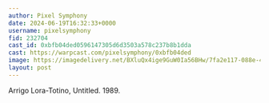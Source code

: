 ```yaml
---
author: Pixel Symphony
date: 2024-06-19T16:32:33+0000
username: pixelsymphony
fid: 232704
cast_id: 0xbfb04ded0596147305d6d3503a578c237b8b1dda
cast: https://warpcast.com/pixelsymphony/0xbfb04ded
image: https://imagedelivery.net/BXluQx4ige9GuW0Ia56BHw/7fa2e117-088e-4741-c9eb-508c0ab5b300/original
layout: post
---
```

Arrigo Lora-Totino, Untitled. 1989.  

<img src='https://imagedelivery.net/BXluQx4ige9GuW0Ia56BHw/7fa2e117-088e-4741-c9eb-508c0ab5b300/original' alt='' referrerpolicy='no-referrer'/>